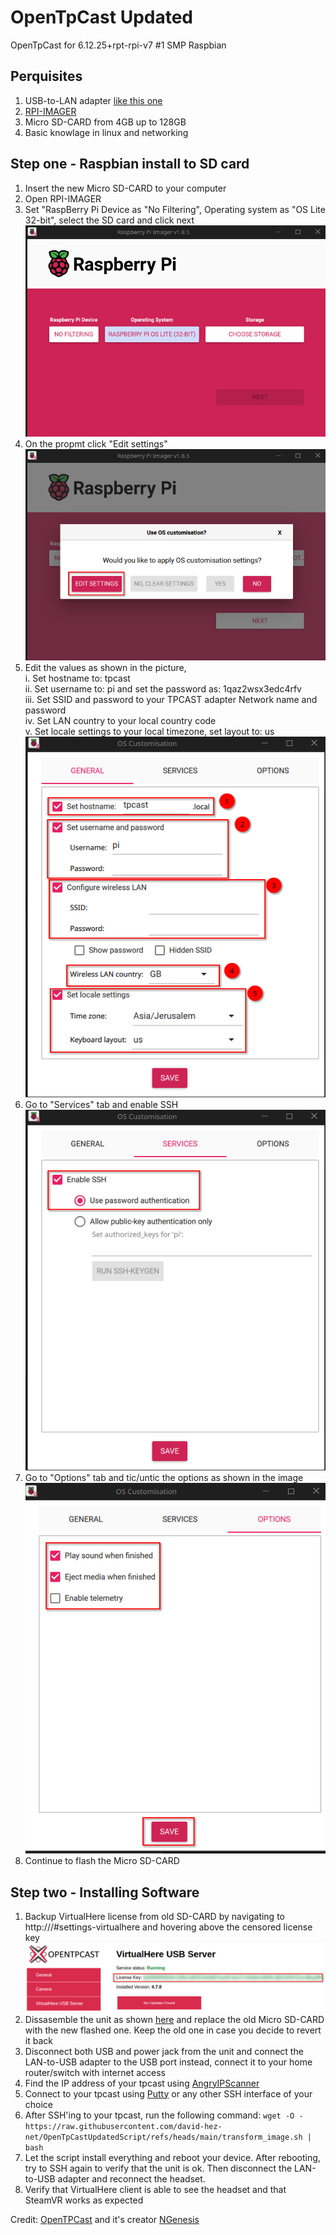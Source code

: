 # OpenTpCast Updated
OpenTpCast for 6.12.25+rpt-rpi-v7 #1 SMP Raspbian

## Perquisites
1. USB-to-LAN adapter [like this one](https://www.amazon.com/UGREEN-Network-Ethernet-Supports-Nintendo/dp/B00MYTSN18/ref=sr_1_11?sr=8-11)
2. [RPI-IMAGER](https://www.raspberrypi.com/software/)
3. Micro SD-CARD from 4GB up to 128GB
4. Basic knowlage in linux and networking

## Step one - Raspbian install to SD card
1. Insert the new Micro SD-CARD to your computer
2. Open RPI-IMAGER
3. Set "RaspBerry Pi Device as "No Filtering", Operating system as "OS Lite 32-bit", select the SD card and click next<br>
![1](pictures/rpi-imager-1.png)
4. On the propmt click "Edit settings"<br>
![2](pictures/rpi-imager-2.png)
5. Edit the values as shown in the picture, <br>
   i. Set hostname to: tpcast <br>
   ii. Set username to: pi and set the password as: 1qaz2wsx3edc4rfv <br>
   iii. Set SSID and password to your TPCAST adapter Network name and password <br>
   iv. Set LAN country to your local country code <br>
   v. Set locale settings to your local timezone, set layout to: us <br>
![2](pictures/rpi-imager-3.png)
6. Go to "Services" tab and enable SSH <br>
![2](pictures/rpi-imager-4.png)
7. Go to "Options" tab and tic/untic the options as shown in the image <br>
![2](pictures/rpi-imager-5.png)
8. Continue to flash the Micro SD-CARD <br>

## Step two - Installing Software
1. Backup VirtualHere license from old SD-CARD by navigating to http://<tpcastip>/#settings-virtualhere and hovering above the censored license key<br>
![2](pictures/license-location.png)
2. Dissasemble the unit as shown [here](https://github.com/OpenTPCast/Docs/blob/master/guides/SDCARD.md) and replace the old Micro SD-CARD with the new flashed one. Keep the old one in case you decide to revert it back <br>
3. Disconnect both USB and power jack from the unit and connect the LAN-to-USB adapter to the USB port instead, connect it to your home router/switch with internet access <br>
4. Find the IP address of your tpcast using [AngryIPScanner](https://angryip.org/) <br>
5. Connect to your tpcast using [Putty](https://www.putty.org/) or any other SSH interface of your choice <br>
6. After SSH'ing to your tpcast, run the following command: ```wget -O - https://raw.githubusercontent.com/david-hez-net/OpenTpCastUpdatedScript/refs/heads/main/transform_image.sh | bash```
7. Let the script install everything and reboot your device. After rebooting, try to SSH again to verify that the unit is ok. Then disconnect the LAN-to-USB adapter and reconnect the headset.
8. Verify that VirtualHere client is able to see the headset and that SteamVR works as expected

Credit: [OpenTPCast](https://github.com/OpenTPCast) and it's creator [NGenesis](https://github.com/NGenesis)
